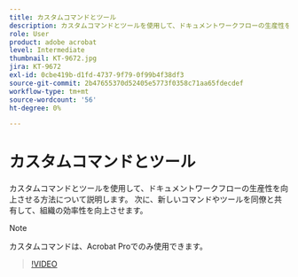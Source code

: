 ```yaml
---
title: カスタムコマンドとツール
description: カスタムコマンドとツールを使用して、ドキュメントワークフローの生産性を向上させる方法について説明します
role: User
product: adobe acrobat
level: Intermediate
thumbnail: KT-9672.jpg
jira: KT-9672
exl-id: 0cbe419b-d1fd-4737-9f79-0f99b4f38df3
source-git-commit: 2b47655370d52405e5773f0358c71aa65fdecdef
workflow-type: tm+mt
source-wordcount: '56'
ht-degree: 0%

---
```


# カスタムコマンドとツール

カスタムコマンドとツールを使用して、ドキュメントワークフローの生産性を向上させる方法について説明します。 次に、新しいコマンドやツールを同僚と共有して、組織の効率性を向上させます。

>[!NOTE]
>
>カスタムコマンドは、Acrobat Proでのみ使用できます。

>[!VIDEO](https://video.tv.adobe.com/v/340545?quality=12&learn=on&hidetitle=true)
